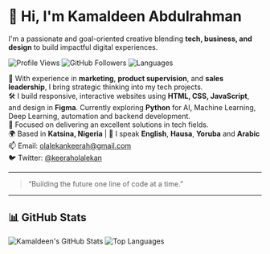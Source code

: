 # 👋 Hi, I'm Kamaldeen Abdulrahman

I'm a passionate and goal-oriented creative blending **tech, business, and design** to build impactful digital experiences.

![Profile Views](https://komarev.com/ghpvc/?username=KeeKTechie&color=blue)
![GitHub Followers](https://img.shields.io/github/followers/KeeKTechie?label=Followers&style=social)
![Languages](https://img.shields.io/github/languages/top/KeeKTechie/KeeKTechie)

💼 With experience in **marketing**, **product supervision**, and **sales leadership**, I bring strategic thinking into my tech projects.  
🛠️ I build responsive, interactive websites using **HTML, CSS, JavaScript**, and design in **Figma**. Currently exploring **Python** for  AI, Machine Learning, Deep Learning, automation and backend development.  
🚀 Focused on delivering an excellent solutions in tech fields.  
🌍 Based in **Katsina, Nigeria** | 💬 I speak **English**, **Hausa**, **Yoruba** and **Arabic**  
📫 Email: [olalekankeerah@gmail.com](mailto:olalekankeerah@gmail.com)  
🐦 Twitter: [@keeraholalekan](https://twitter.com/keeraholalekan)

---

> “Building the future one line of code at a time.”

---

## 📊 GitHub Stats

![Kamaldeen's GitHub Stats](https://github-readme-stats.vercel.app/api?username=KeeKTechie&show_icons=true&theme=radical)
![Top Languages](https://github-readme-stats.vercel.app/api/top-langs/?username=KeeKTechie&layout=compact&theme=radical)

